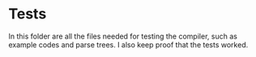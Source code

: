 # Tests
In this folder are all the files needed for testing the compiler, such as example codes and parse trees. I also keep proof that the tests worked.
